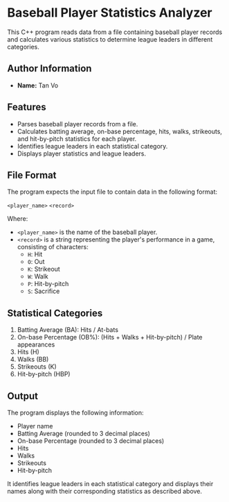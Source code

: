 # Baseball Player Statistics Analyzer

This C++ program reads data from a file containing baseball player records and calculates various statistics to determine league leaders in different categories.

## Author Information

- **Name:** Tan Vo

## Features

- Parses baseball player records from a file.
- Calculates batting average, on-base percentage, hits, walks, strikeouts, and hit-by-pitch statistics for each player.
- Identifies league leaders in each statistical category.
- Displays player statistics and league leaders.

## File Format

The program expects the input file to contain data in the following format:

`<player_name>` `<record>`

Where:

- `<player_name>` is the name of the baseball player.
- `<record>` is a string representing the player's performance in a game, consisting of characters:
  - `H`: Hit
  - `O`: Out
  - `K`: Strikeout
  - `W`: Walk
  - `P`: Hit-by-pitch
  - `S`: Sacrifice

## Statistical Categories

1. Batting Average (BA): Hits / At-bats
2. On-base Percentage (OB%): (Hits + Walks + Hit-by-pitch) / Plate appearances
3. Hits (H)
4. Walks (BB)
5. Strikeouts (K)
6. Hit-by-pitch (HBP)

## Output

The program displays the following information:

- Player name
- Batting Average (rounded to 3 decimal places)
- On-base Percentage (rounded to 3 decimal places)
- Hits
- Walks
- Strikeouts
- Hit-by-pitch

It identifies league leaders in each statistical category and displays their names along with their corresponding statistics as described above.
